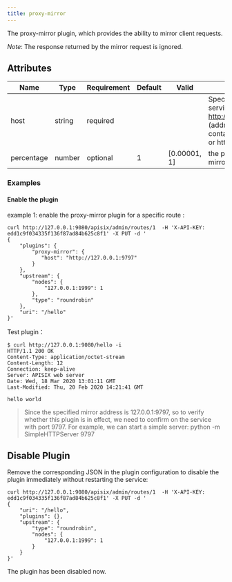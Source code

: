 ```yaml
---
title: proxy-mirror
---
```


<!--
#
# Licensed to the Apache Software Foundation (ASF) under one or more
# contributor license agreements.  See the NOTICE file distributed with
# this work for additional information regarding copyright ownership.
# The ASF licenses this file to You under the Apache License, Version 2.0
# (the "License"); you may not use this file except in compliance with
# the License.  You may obtain a copy of the License at
#
#     http://www.apache.org/licenses/LICENSE-2.0
#
# Unless required by applicable law or agreed to in writing, software
# distributed under the License is distributed on an "AS IS" BASIS,
# WITHOUT WARRANTIES OR CONDITIONS OF ANY KIND, either express or implied.
# See the License for the specific language governing permissions and
# limitations under the License.
#
-->

The proxy-mirror plugin, which provides the ability to mirror client requests.

*Note*: The response returned by the mirror request is ignored.

## Attributes

| Name | Type   | Requirement | Default | Valid | Description                                                                                                                 |
| ---- | ------ | ----------- | ------- | ----- | --------------------------------------------------------------------------------------------------------------------------- |
| host | string | required    |         |       | Specify a mirror service address, e.g. http://127.0.0.1:9797 (address needs to contain schema: http or https, not URI part) |
| percentage | number | optional    | 1       |  [0.00001, 1]     | the percentage of mirror requests |

### Examples

#### Enable the plugin

example 1:  enable the proxy-mirror plugin for a specific route :

```shell
curl http://127.0.0.1:9080/apisix/admin/routes/1  -H 'X-API-KEY: edd1c9f034335f136f87ad84b625c8f1' -X PUT -d '
{
    "plugins": {
        "proxy-mirror": {
           "host": "http://127.0.0.1:9797"
        }
    },
    "upstream": {
        "nodes": {
            "127.0.0.1:1999": 1
        },
        "type": "roundrobin"
    },
    "uri": "/hello"
}'
```

Test plugin：

```shell
$ curl http://127.0.0.1:9080/hello -i
HTTP/1.1 200 OK
Content-Type: application/octet-stream
Content-Length: 12
Connection: keep-alive
Server: APISIX web server
Date: Wed, 18 Mar 2020 13:01:11 GMT
Last-Modified: Thu, 20 Feb 2020 14:21:41 GMT

hello world
```

> Since the specified mirror address is 127.0.0.1:9797, so to verify whether this plugin is in effect, we need to confirm on the service with port 9797.
> For example, we can start a simple server:  python -m SimpleHTTPServer 9797

## Disable Plugin

Remove the corresponding JSON in the plugin configuration to disable the plugin immediately without restarting the service:

```shell
curl http://127.0.0.1:9080/apisix/admin/routes/1  -H 'X-API-KEY: edd1c9f034335f136f87ad84b625c8f1' -X PUT -d '
{
    "uri": "/hello",
    "plugins": {},
    "upstream": {
        "type": "roundrobin",
        "nodes": {
            "127.0.0.1:1999": 1
        }
    }
}'
```

The plugin has been disabled now.
